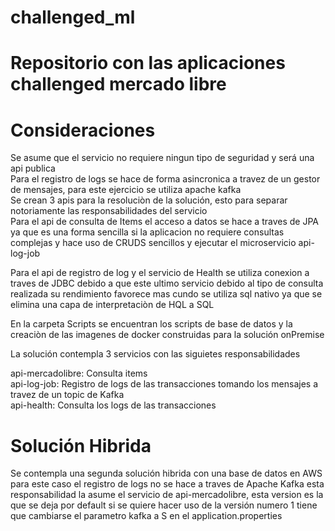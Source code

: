 # challenged_ml
# Repositorio con las aplicaciones challenged mercado libre

# Consideraciones
Se asume que el servicio no requiere ningun tipo de seguridad y será una api publica </br>
Para el registro de logs se hace de forma asincronica a travez de un gestor de mensajes, para este ejercicio se utiliza apache kafka</br>
Se crean 3 apis para la resoluciòn de la solución, esto para separar notoriamente las responsabilidades del servicio</br>
Para el api de consulta de Items el acceso a datos se hace a traves de JPA ya que es una forma sencilla si la aplicacion no requiere consultas complejas y hace uso de CRUDS sencillos y ejecutar el microservicio api-log-job

Para el api de registro de log y el servicio de Health se utiliza conexion a traves de JDBC debido a que este ultimo servicio debido al tipo de consulta realizada su rendimiento favorece mas cundo se utiliza sql nativo ya que se elimina una capa de interpretaciòn de HQL a SQL 

En la carpeta Scripts se encuentran los scripts de base de datos y la creaciòn de las imagenes de docker construidas para la solución onPremise

La solución  contempla 3 servicios con las siguietes responsabilidades

api-mercadolibre: Consulta items <br>
api-log-job: Registro de logs de las transacciones tomando los mensajes a travez de un topic de Kafka<br>
api-health: Consulta los logs de las transacciones<br>

# Solución Hibrida 

Se contempla una segunda solución hibrida con una base de datos en AWS para este caso   el registro de logs no se hace a traves de Apache Kafka esta responsabilidad la asume el servicio de api-mercadolibre, esta version es la que se deja por default si se quiere hacer uso de la versión numero 1 tiene que cambiarse el parametro
kafka a S en el application.properties

